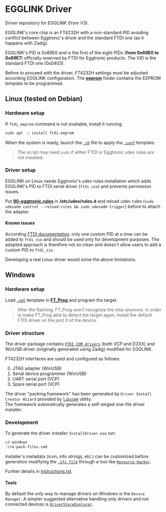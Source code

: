 # EGGLINK Driver

Driver repository for EGGLINK (from V3).

EGGLINK's core chip is an FT4232H with a non-standard PID avoiding conflict between Eggtronic's driver and the standard FTDI one (as it happens with Zadig).

EGGLINK's PID is 0x69E0 and is the first of the eight PIDs (**from 0x69E0 to 0x69E7**) officially reserved by FTDI for Eggtronic products. The VID is the standard FTDI one (0x0403).

Before to proceed with the driver, FT4232H settings must be adjusted according EGGLINK configuration. The [**eeprom**](eeprom/) folder contains the EEPROM template to be programmed.

## Linux (tested on Debian)

### Hardware setup

If `ftdi_eeprom` command is not available, install it running:

```bash
sudo apt -y install ftdi-eeprom
```

When the system is ready, launch the [`.sh`](eeprom/wr_eeprom.sh) file to apply the [`.conf`](eeprom/egglink-v3.conf) template.

>The script may need `sudo` if either FTDI or Eggtronic udev rules are not installed.

### Driver setup

EGGLINK on Linux needs Eggtronic's udev rules installation which adds EGGLINK's PID to FTDI serial driver (`ftdi_sio`) and prevents permission issues.

Put [**90-eggtronic.rules**](linux/90-eggtronic.rules) in **/etc/udev/rules.d** and reload udev rules (`sudo udevadm control --reload-rules && sudo udevadm trigger`) before to attach the adapter.

#### Known issues

According [FTDI documentation](https://ftdichip.com/faq/how-do-i-add-a-custom-pid-to-the-ftdi_sio-linux-com-port-driver/), only one custom PID at a time can be added to `ftdi_sio` and should be used only for development purposes. The adopted approach is therefore not so clean and doesn't allow users to add a custom PID to `ftdi_sio`.

Developing a real Linux driver would solve the above limitations.

## Windows

### Hardware setup

Load [`.xml`](eeprom/egglink-v3.xml) template in [**FT_Prog**](https://ftdichip.com/utilities/) and program the target.

>After the flashing, FT_Prog won't recognize the chip anymore. In order to make FT_Prog able to detect the target again, install the default FTDI driver on the port 0 of the device.

### Driver structure

The driver package contains [`FTDI CDM drivers`](https://ftdichip.com/drivers/) (both VCP and D2XX) and WinUSB driver (originally generated using Zadig) modified for EGGLINK.

FT4232H interfaces are used and configured as follows:

0. JTAG adapter (WinUSB)
1. Serial device programmer (WinUSB)
2. UART serial port (VCP)
3. Spare serial port (VCP)

The driver "packing framework" has been generated by `Driver Install Creator Wizard` provided by [`libusbK`](https://sourceforge.net/projects/libusbk/) utility.  
The framework automatically generates a self-singed one-file driver installer.

### Development

To generate the driver installer `InstallDriver.exe` run:

```bat
cd windows
.\re-pack-files.cmd
```

Installer's metadata (icon, info strings, etc.) can be customized before generation modifying the [`.sfx file`](windows/7ZDP_LZMA.sfx) through a tool like [`Resource Hacker`](https://www.angusj.com/resourcehacker/).

Further details in [Instructions.txt](windows/Instructions.txt).

#### Tools

By default the only way to manage drivers on Windows is the `Device Manager`. A simpler suggested alternative handling only drivers and not connected devices is [`DriverStoreExplorer`](https://github.com/lostindark/DriverStoreExplorer).
